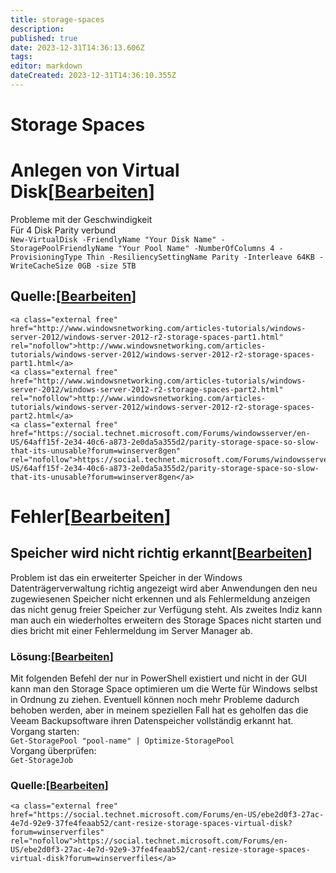 ```yaml
---
title: storage-spaces
description: 
published: true
date: 2023-12-31T14:36:13.606Z
tags: 
editor: markdown
dateCreated: 2023-12-31T14:36:10.355Z
---
```


# Storage Spaces

# <span class="mw-headline" id="bkmrk-anlegen-von-virtual--1">Anlegen von Virtual Disk</span><span class="mw-editsection"><span class="mw-editsection-bracket">\[</span>[Bearbeiten](https://wiki.eidolf.de/index.php?title=Storage_Spaces&action=edit&section=1 "Abschnitt bearbeiten: Anlegen von Virtual Disk")<span class="mw-editsection-bracket">\]</span></span>

Probleme mit der Geschwindigkeit  
Für 4 Disk Parity verbund  
`New-VirtualDisk -FriendlyName "Your Disk Name" -StoragePoolFriendlyName "Your Pool Name" -NumberOfColumns 4 -ProvisioningType Thin -ResiliencySettingName Parity -Interleave 64KB -WriteCacheSize 0GB -size 5TB`

## <span class="mw-headline" id="bkmrk-quelle%3A">Quelle:</span><span class="mw-editsection"><span class="mw-editsection-bracket">\[</span>[Bearbeiten](https://wiki.eidolf.de/index.php?title=Storage_Spaces&action=edit&section=2 "Abschnitt bearbeiten: Quelle:")<span class="mw-editsection-bracket">\]</span></span>

```
<a class="external free" href="http://www.windowsnetworking.com/articles-tutorials/windows-server-2012/windows-server-2012-r2-storage-spaces-part1.html" rel="nofollow">http://www.windowsnetworking.com/articles-tutorials/windows-server-2012/windows-server-2012-r2-storage-spaces-part1.html</a>
<a class="external free" href="http://www.windowsnetworking.com/articles-tutorials/windows-server-2012/windows-server-2012-r2-storage-spaces-part2.html" rel="nofollow">http://www.windowsnetworking.com/articles-tutorials/windows-server-2012/windows-server-2012-r2-storage-spaces-part2.html</a>
<a class="external free" href="https://social.technet.microsoft.com/Forums/windowsserver/en-US/64aff15f-2e34-40c6-a873-2e0da5a355d2/parity-storage-space-so-slow-that-its-unusable?forum=winserver8gen" rel="nofollow">https://social.technet.microsoft.com/Forums/windowsserver/en-US/64aff15f-2e34-40c6-a873-2e0da5a355d2/parity-storage-space-so-slow-that-its-unusable?forum=winserver8gen</a>
```

# <span class="mw-headline" id="bkmrk-fehler">Fehler</span><span class="mw-editsection"><span class="mw-editsection-bracket">\[</span>[Bearbeiten](https://wiki.eidolf.de/index.php?title=Storage_Spaces&action=edit&section=3 "Abschnitt bearbeiten: Fehler")<span class="mw-editsection-bracket">\]</span></span>

## <span class="mw-headline" id="bkmrk-speicher-wird-nicht--1">Speicher wird nicht richtig erkannt</span><span class="mw-editsection"><span class="mw-editsection-bracket">\[</span>[Bearbeiten](https://wiki.eidolf.de/index.php?title=Storage_Spaces&action=edit&section=4 "Abschnitt bearbeiten: Speicher wird nicht richtig erkannt")<span class="mw-editsection-bracket">\]</span></span>

Problem ist das ein erweiterter Speicher in der Windows Datenträgerverwaltung richtig angezeigt wird aber Anwendungen den neu zugewiesenen Speicher nicht erkennen und als Fehlermeldung anzeigen das nicht genug freier Speicher zur Verfügung steht. Als zweites Indiz kann man auch ein wiederholtes erweitern des Storage Spaces nicht starten und dies bricht mit einer Fehlermeldung im Server Manager ab.

### <span id="bkmrk-"></span><span class="mw-headline" id="bkmrk-l%C3%B6sung%3A">Lösung:</span><span class="mw-editsection"><span class="mw-editsection-bracket">\[</span>[Bearbeiten](https://wiki.eidolf.de/index.php?title=Storage_Spaces&action=edit&section=5 "Abschnitt bearbeiten: Lösung:")<span class="mw-editsection-bracket">\]</span></span>

Mit folgenden Befehl der nur in PowerShell existiert und nicht in der GUI kann man den Storage Space optimieren um die Werte für Windows selbst in Ordnung zu ziehen. Eventuell können noch mehr Probleme dadurch behoben werden, aber in meinem speziellen Fall hat es geholfen das die Veeam Backupsoftware ihren Datenspeicher vollständig erkannt hat.  
Vorgang starten:  
`Get-StoragePool "pool-name" | Optimize-StoragePool`  
Vorgang überprüfen:  
`Get-StorageJob`

### <span class="mw-headline" id="bkmrk-quelle%3A-1">Quelle:</span><span class="mw-editsection"><span class="mw-editsection-bracket">\[</span>[Bearbeiten](https://wiki.eidolf.de/index.php?title=Storage_Spaces&action=edit&section=6 "Abschnitt bearbeiten: Quelle:")<span class="mw-editsection-bracket">\]</span></span>

```
<a class="external free" href="https://social.technet.microsoft.com/Forums/en-US/ebe2d0f3-27ac-4e7d-92e9-37fe4feaab52/cant-resize-storage-spaces-virtual-disk?forum=winserverfiles" rel="nofollow">https://social.technet.microsoft.com/Forums/en-US/ebe2d0f3-27ac-4e7d-92e9-37fe4feaab52/cant-resize-storage-spaces-virtual-disk?forum=winserverfiles</a>
```